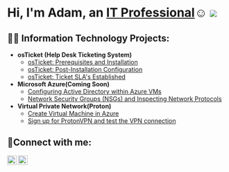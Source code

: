 <h1>Hi, I'm Adam, an <a href="https://linkedin.com/in/adam-collins7">IT Professional</a>☺
  <img src ="https://cdn.pixabay.com/photo/2023/10/19/23/42/ai-generated-8327858_1280.jpg">
</h1>
<h2>👨‍💻 Information Technology Projects:</h2>

- <b>osTicket (Help Desk Ticketing System)</b>
  - [osTicket: Prerequisites and Installation](https://github.com/AdamDCollins7/osticket-prereqs)
  - [osTicket: Post-Installation Configuration](https://github.com/AdamDCollins7/post-install-config)
  - [osTicket: Ticket SLA's Established](https://github.com/AdamDCollins7/ticket-lifecycle)
- <b>Microsoft Azure(Coming Soon)</b>
  - [Configuring Active Directory within Azure VMs](https://github.com/AdamDCollins7/configure-ad)
  - [Network Security Groups (NSGs) and Inspecting Network Protocols](https://github.com/AdamDCollins7/azure-network-protocols)
- <b>Virtual Private Network(Proton)</b>
  - [Create Virtual Machine in Azure](https://github.com/AdamDCollins7/Create-Virtual-Machine-in-Azure)
  - [Sign up for ProtonVPN and test the VPN connection](https://github.com/AdamDCollins7/Proton-sign-up-and-test-VPN-connection)

<h2>🤳Connect with me:</h2>

[<img align="left" alt="Adam | LinkedIn" width="22px" src="https://cdn.jsdelivr.net/npm/simple-icons@v3/icons/linkedin.svg" />][linkedin]
[<img align="left" alt="Adam | Instagram" width="22px" src="https://cdn.jsdelivr.net/npm/simple-icons@v3/icons/instagram.svg" />][instagram]

[instagram]: https://www.instagram.com/
[linkedin]: https://linkedin.com/in/adam-collins7

